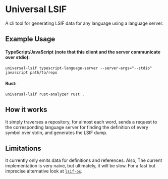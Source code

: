 # Universal LSIF 
A cli tool for generating LSIF data for any language using a language server.

## Example Usage
#### TypeScript/JavaScript (note that this client and the server communicate over stdio):

`universal-lsif typescript-language-server --server-args="--stdio" javascript path/to/repo`

#### Rust:
`universal-lsif rust-analyzer rust .`

## How it works
It simply traverses a repository, for almost each word, sends a request to the corresponding
language server for finding the definition of every symbol over stdin, and generates the LSIF dump.

## Limitations
It currently only emits data for definitions and references.
Also, The current implementation is very naive, but ultimately, it will be slow.
For a fast but imprecise alternative look at [`lsif-os`](https://github.com/alidn/lsif-os).

